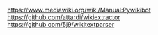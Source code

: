 
https://www.mediawiki.org/wiki/Manual:Pywikibot
https://github.com/attardi/wikiextractor
https://github.com/5j9/wikitextparser

